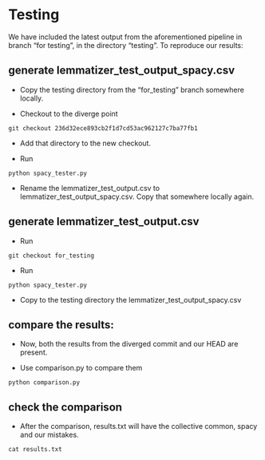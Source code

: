 # Testing

We have included the latest output from the aforementioned pipeline in branch “for testing”, in the directory “testing”. To reproduce our results: 

## generate lemmatizer_test_output_spacy.csv 

* Copy the testing directory from the “for_testing” branch somewhere locally.  

* Checkout to the diverge point
``` 
git checkout 236d32ece893cb2f1d7cd53ac962127c7ba77fb1
``` 

* Add that directory to the new checkout.

* Run
``` 
python spacy_tester.py  
``` 

* Rename the lemmatizer_test_output.csv to lemmatizer_test_output_spacy.csv. Copy that somewhere locally again. 

## generate lemmatizer_test_output.csv 

* Run
``` 
git checkout for_testing 
``` 

* Run
``` 
python spacy_tester.py 
``` 

* Copy to the testing directory the lemmatizer_test_output_spacy.csv 

## compare the results: 

* Now, both the results from the diverged commit and our HEAD are present. 

* Use comparison.py to compare them
``` 
python comparison.py  
``` 

## check the comparison 

* After the comparison, results.txt will have the collective common, spacy and our mistakes.

``` 
cat results.txt 
``` 